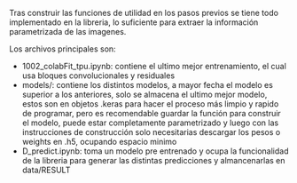 Tras construir las funciones de utilidad en los pasos previos se tiene todo implementado en la libreria, lo suficiente para extraer la información parametrizada de las imagenes.

Los archivos principales son:
- 1002_colabFit_tpu.ipynb: contiene el ultimo mejor entrenamiento, el cual usa bloques convolucionales y residuales
- models/: contiene los distintos modelos, a mayor fecha el modelo es superior a los anteriores, solo se almacena el ultimo mejor modelo, estos son en objetos .keras para hacer el proceso más limpio y rapido de programar, pero es recomendable guardar la función para construir el modelo, puede estar completamente parametrizado y luego con las instrucciones de construcción solo necesitarias descargar los pesos o weights en .h5, ocupando espacio minimo
- D_predict.ipynb: toma un modelo pre entrenado y ocupa la funcionalidad de la libreria para generar las distintas predicciones y almancenarlas en data/RESULT

